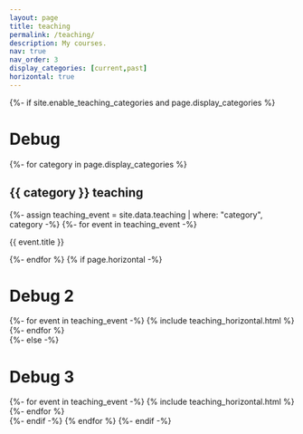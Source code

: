 ```yaml
---
layout: page
title: teaching
permalink: /teaching/
description: My courses.
nav: true
nav_order: 3
display_categories: [current,past]
horizontal: true
---
```


<!-- pages/teaching.md -->
<div class="projects">
{%- if site.enable_teaching_categories and page.display_categories %}
  <h1> Debug </h1>
  <!-- Display categorized projects -->
  {%- for category in page.display_categories %}
  <h2 class="category">{{ category }} teaching</h2>
  {%- assign teaching_event = site.data.teaching | where: "category", category -%}
  {%- for event in teaching_event -%}
      <p> {{ event.title }} </p>
  {%- endfor %}  <!-- Generate cards for each project -->
  {% if page.horizontal -%}
  <h1> Debug 2 </h1>
  <div class="container">
    <div class="row row-cols-2">
    {%- for event in teaching_event -%}
      {% include teaching_horizontal.html %}
    {%- endfor %}
    </div>
  </div>
  {%- else -%}
  <h1> Debug 3 </h1>
  <div class="grid">
    {%- for event in teaching_event -%}
      {% include teaching_horizontal.html %}
    {%- endfor %}
  </div>
  {%- endif -%}
  {% endfor %}
{%- endif -%}
</div>
